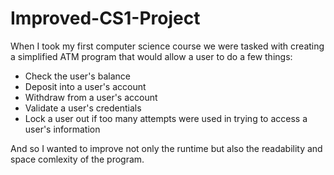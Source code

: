 # Improved-CS1-Project
When I took my first computer science course we were tasked with creating a simplified ATM program that would allow a user to do a few things:
- Check the user's balance
- Deposit into a user's account
- Withdraw from a user's account
- Validate a user's credentials
- Lock a user out if too many attempts were used in trying to access a user's information

And so I wanted to improve not only the runtime but also the readability and space comlexity of the program.
